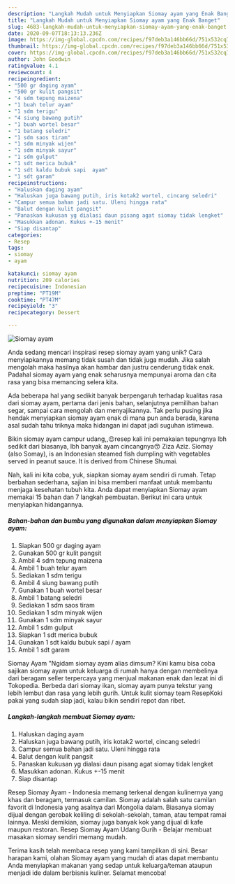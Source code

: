 ```yaml
---
description: "Langkah Mudah untuk Menyiapkan Siomay ayam yang Enak Banget"
title: "Langkah Mudah untuk Menyiapkan Siomay ayam yang Enak Banget"
slug: 4683-langkah-mudah-untuk-menyiapkan-siomay-ayam-yang-enak-banget
date: 2020-09-07T18:13:13.236Z
image: https://img-global.cpcdn.com/recipes/f97deb3a146bb66d/751x532cq70/siomay-ayam-foto-resep-utama.jpg
thumbnail: https://img-global.cpcdn.com/recipes/f97deb3a146bb66d/751x532cq70/siomay-ayam-foto-resep-utama.jpg
cover: https://img-global.cpcdn.com/recipes/f97deb3a146bb66d/751x532cq70/siomay-ayam-foto-resep-utama.jpg
author: John Goodwin
ratingvalue: 4.1
reviewcount: 4
recipeingredient:
- "500 gr daging ayam"
- "500 gr kulit pangsit"
- "4 sdm tepung maizena"
- "1 buah telur ayam"
- "1 sdm terigu"
- "4 siung bawang putih"
- "1 buah wortel besar"
- "1 batang seledri"
- "1 sdm saos tiram"
- "1 sdm minyak wijen"
- "1 sdm minyak sayur"
- "1 sdm gulput"
- "1 sdt merica bubuk"
- "1 sdt kaldu bubuk sapi  ayam"
- "1 sdt garam"
recipeinstructions:
- "Haluskan daging ayam"
- "Haluskan juga bawang putih, iris kotak2 wortel, cincang seledri"
- "Campur semua bahan jadi satu. Uleni hingga rata"
- "Balut dengan kulit pangsit"
- "Panaskan kukusan yg dialasi daun pisang agat siomay tidak lengket"
- "Masukkan adonan. Kukus +-15 menit"
- "Siap disantap"
categories:
- Resep
tags:
- siomay
- ayam

katakunci: siomay ayam 
nutrition: 209 calories
recipecuisine: Indonesian
preptime: "PT19M"
cooktime: "PT47M"
recipeyield: "3"
recipecategory: Dessert

---
```



![Siomay ayam](https://img-global.cpcdn.com/recipes/f97deb3a146bb66d/751x532cq70/siomay-ayam-foto-resep-utama.jpg)

Anda sedang mencari inspirasi resep siomay ayam yang unik? Cara menyiapkannya memang tidak susah dan tidak juga mudah. Jika salah mengolah maka hasilnya akan hambar dan justru cenderung tidak enak. Padahal siomay ayam yang enak seharusnya mempunyai aroma dan cita rasa yang bisa memancing selera kita.

Ada beberapa hal yang sedikit banyak berpengaruh terhadap kualitas rasa dari siomay ayam, pertama dari jenis bahan, selanjutnya pemilihan bahan segar, sampai cara mengolah dan menyajikannya. Tak perlu pusing jika hendak menyiapkan siomay ayam enak di mana pun anda berada, karena asal sudah tahu triknya maka hidangan ini dapat jadi suguhan istimewa.

Bikin siomay ayam campur udang,,😉resep kali ini pemakaian tepungnya lbh sedikit dari biasanya, lbh banyak ayam cincangnya😙 Ziza Aziz. Siomay (also Somay), is an Indonesian steamed fish dumpling with vegetables served in peanut sauce. It is derived from Chinese Shumai.


Nah, kali ini kita coba, yuk, siapkan siomay ayam sendiri di rumah. Tetap berbahan sederhana, sajian ini bisa memberi manfaat untuk membantu menjaga kesehatan tubuh kita. Anda dapat menyiapkan Siomay ayam memakai 15 bahan dan 7 langkah pembuatan. Berikut ini cara untuk menyiapkan hidangannya.

<!--inarticleads1-->

##### Bahan-bahan dan bumbu yang digunakan dalam menyiapkan Siomay ayam:

1. Siapkan 500 gr daging ayam
1. Gunakan 500 gr kulit pangsit
1. Ambil 4 sdm tepung maizena
1. Ambil 1 buah telur ayam
1. Sediakan 1 sdm terigu
1. Ambil 4 siung bawang putih
1. Gunakan 1 buah wortel besar
1. Ambil 1 batang seledri
1. Sediakan 1 sdm saos tiram
1. Sediakan 1 sdm minyak wijen
1. Gunakan 1 sdm minyak sayur
1. Ambil 1 sdm gulput
1. Siapkan 1 sdt merica bubuk
1. Gunakan 1 sdt kaldu bubuk sapi / ayam
1. Ambil 1 sdt garam


Siomay Ayam &#34;Ngidam siomay ayam alias dimsum? Kini kamu bisa coba sajikan siomay ayam untuk keluarga di rumah hanya dengan membelinya dari beragam seller terpercaya yang menjual makanan enak dan lezat ini di Tokopedia. Berbeda dari siomay ikan, siomay ayam punya tekstur yang lebih lembut dan rasa yang lebih gurih. Untuk kulit siomay team ResepKoki pakai yang sudah siap jadi, kalau bikin sendiri repot dan ribet. 

<!--inarticleads2-->

##### Langkah-langkah membuat Siomay ayam:

1. Haluskan daging ayam
1. Haluskan juga bawang putih, iris kotak2 wortel, cincang seledri
1. Campur semua bahan jadi satu. Uleni hingga rata
1. Balut dengan kulit pangsit
1. Panaskan kukusan yg dialasi daun pisang agat siomay tidak lengket
1. Masukkan adonan. Kukus +-15 menit
1. Siap disantap


Resep Siomay Ayam - Indonesia memang terkenal dengan kulinernya yang khas dan beragam, termasuk camilan. Siomay adalah salah satu camilan favorit di Indonesia yang asalnya dari Mongolia dalam. Biasanya siomay dijual dengan gerobak keliling di sekolah-sekolah, taman, atau tempat ramai lainnya. Meski demikian, siomay juga banyak kok yang dijual di kafe maupun restoran. Resep Siomay Ayam Udang Gurih - Belajar membuat masakan siomay sendiri memang mudah. 

Terima kasih telah membaca resep yang kami tampilkan di sini. Besar harapan kami, olahan Siomay ayam yang mudah di atas dapat membantu Anda menyiapkan makanan yang sedap untuk keluarga/teman ataupun menjadi ide dalam berbisnis kuliner. Selamat mencoba!
